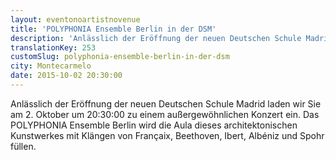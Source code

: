 ```yaml
---
layout: eventonoartistnovenue
title: 'POLYPHONIA Ensemble Berlin in der DSM'
description: 'Anlässlich der Eröffnung der neuen Deutschen Schule Madrid laden wir Sie am 2. Oktober um 20:30:00 zu einem außergewöhnlichen Konzert ein. Das POLYPHONIA Ensemble Berlin wird die Aula dieses architektonischen Kunstwerkes mit Klängen von Françaix, Beethoven, Ibert, Albéniz und Spohr füllen.'
translationKey: 253
customSlug: polyphonia-ensemble-berlin-in-der-dsm
city: Montecarmelo
date: 2015-10-02 20:30:00
---
```


Anlässlich der Eröffnung der neuen Deutschen Schule Madrid laden wir Sie am 2. Oktober um 20:30:00 zu einem außergewöhnlichen Konzert ein. Das POLYPHONIA Ensemble Berlin wird die Aula dieses architektonischen Kunstwerkes mit Klängen von Françaix, Beethoven, Ibert, Albéniz und Spohr füllen.
